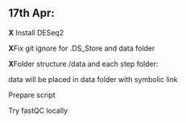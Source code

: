 ## 17th Apr:

 **X** Install DESeq2

**X**Fix git ignore for .DS_Store and data folder

**X**Folder structure /data and each step folder:

   data will be placed in data folder with symbolic link

Prepare script

Try fastQC locally





